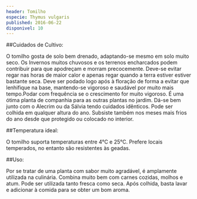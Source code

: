 ```yaml
---
header: Tomilho 
especie: Thymus vulgaris
published: 2016-06-22
disponivel: 10
---
```



##Cuidados de Cultivo:

O tomilho gosta de solo bem drenado, adaptando-se mesmo em solo muito seco.
 Os Invernos muitos chuvosos e os terrenos encharcados podem contribuir para que apodreçam e morram precocemente.
 Deve-se evitar regar nas horas de maior calor e apenas regar quando a terra estiver estiver bastante seca.
 Deve ser podado logo após à floração de forma a evitar que lenhifique na base, mantendo-se vigoroso e saudável por muito mais tempo.Podar com frequência se o crescimento for muito vigoroso. É uma ótima planta de companhia para as outras plantas no jardim.
 Dá-se bem junto com o Alecrim ou da Sálvia tendo cuidados idênticos. Pode ser colhida em qualquer altura do ano. 
 Subsiste também nos meses mais frios do ano desde que protegido ou colocado no interior. 

##Temperatura ideal: 

O tomilho suporta temperaturas entre 4°C e 25°C. Prefere locais temperados, no entanto são resistentes às geadas.


##Uso:

Por se tratar de uma planta com sabor muito agradável, é amplamente utilizada na culinária. 
Combina muito bem com carnes cozidas, molhos e atum.
Pode ser utilizada tanto fresca como seca. Após colhida, 
basta lavar e adicionar à comida para se obter um bom aroma.